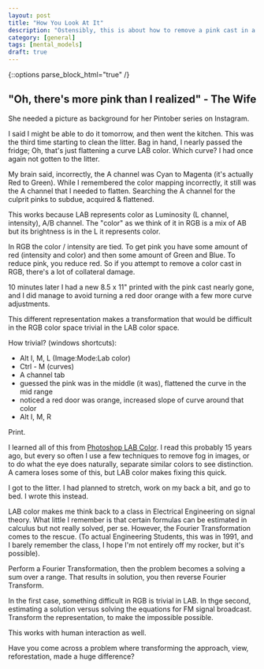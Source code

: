 ```yaml
---
layout: post
title: "How You Look At It"
description: "Ostensibly, this is about how to remove a pink cast in a picture."
category: [general]
tags: [mental_models]
draft: true
---
```


{::options parse_block_html="true" /}
## "Oh, there's more pink than I realized" - The Wife

She needed a picture as background for her Pintober series on Instagram.

I said I might be able to do it tomorrow, and then went the kitchen. This was the third
time starting to clean the litter. Bag in hand, I nearly passed the fridge;
Oh, that's just flattening a curve LAB color. Which curve? I had once again not
gotten to the litter.

My brain said, incorrectly, the A channel was Cyan to Magenta (it's actually Red to Green). 
While I remembered the color mapping incorrectly, it still was the A channel that I needed
to flatten. Searching the A channel for the culprit pinks to subdue, acquired & flattened.

This works because LAB represents color as Luminosity (L channel, intensity), A/B channel. 
The "color" as we think of it in RGB is a mix of AB but its brightness is in the L 
it represents color. 

In RGB the color / intensity are tied. To get pink you have some amount of red 
(intensity and color) and then some amount of Green and Blue. To reduce pink, you
reduce red. So if you attempt to remove a color cast in RGB, there's a lot of 
collateral damage.

10 minutes later I had a new 8.5 x 11" printed with the pink cast nearly gone, and I did
manage to avoid turning a red door orange with a few more curve adjustments.

This different representation makes a transformation that would be difficult in the 
RGB color space trivial in the LAB color space. 

How trivial? (windows shortcuts):
* Alt I, M, L (Image:Mode:Lab color)
* Ctrl - M (curves)
* A channel tab
* guessed the pink was in the middle (it was), flattened the curve in the mid range
* noticed a red door was orange, increased slope of curve around that color
* Alt I, M, R

Print.

I learned all of this from [Photoshop LAB Color](https://www.amazon.com/Photoshop-LAB-Color-Adventures-Colorspace/dp/0321356780).
I read this probably 15 years ago, but every so often I use a few techniques to remove
fog in images, or to do what the eye does naturally, separate similar colors to see
distinction. A camera loses some of this, but LAB color makes fixing this quick.

I got to the litter. I had planned to stretch, work on my back a bit, and go to bed.
I wrote this instead.

LAB color makes me think back to a class in Electrical Engineering on signal theory.
What little I remember is that certain formulas can be estimated in calculus but
not really solved, per se. However, the Fourier Transformation comes to the rescue.
(To actual Engineering Students, this was in 1991, and I barely remember the class,
I hope I'm not entirely off my rocker, but it's possible).

Perform a Fourier Transformation, then the problem becomes a solving a sum over a range.
That results in solution, you then reverse Fourier Transform.

In the first case, something difficult in RGB is trivial in LAB. In thge second,
estimating a solution versus solving the equations for FM signal broadcast. 
Transform the representation, to make the impossible possible. 

This works with human interaction as well.

Have you come across a problem where transforming the approach, view, reforestation,
made a huge difference?
